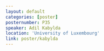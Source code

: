 ```yaml
---
layout: default
categories: [poster]
posternumber: P35
speaker: Adil Kabylda
location: 'University of Luxembourg'
link: poster/kabylda
---
```

